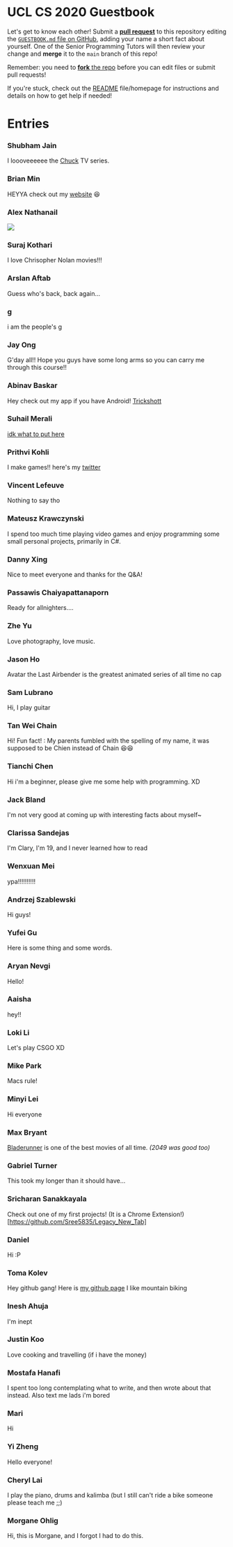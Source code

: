 # UCL CS 2020 Guestbook

Let's get to know each other! Submit a [**pull request**](https://github.com/shu8/ucl-cs-2020-guestbook/compare) to this repository editing the [`GUESTBOOK.md` file on GitHub](https://github.com/shu8/ucl-cs-2020-guestbook/blob/main/GUESTBOOK.md), adding your name a short fact about yourself. One of the Senior Programming Tutors will then review your change and **merge** it to the `main` branch of this repo!

Remember: you need to [**fork** the repo](https://github.com/shu8/ucl-cs-2020-guestbook/fork) before you can edit files or submit pull requests!

If you're stuck, check out the [README](./README.md) file/homepage for instructions and details on how to get help if needed!

# Entries

### Shubham Jain
I loooveeeeee the [Chuck](https://www.nbc.com/chuck) TV series.

### Brian Min
HEYYA check out my [website](https://bymi15.github.io) 😆

### Alex Nathanail
![](https://i.redd.it/hqculc19byl11.jpg)

### Suraj Kothari
I love Chrisopher Nolan movies!!!

### Arslan Aftab
Guess who's back, back again...

### g
i am the people's g

### Jay Ong
G'day all!! Hope you guys have some long arms so you can carry me through this course!!

### Abinav Baskar
Hey check out my app if you have Android! [Trickshott](https://play.google.com/store/apps/details?id=com.abinavbaskar.trickshott_release)

### Suhail Merali
[idk what to put here](https://www.youtube.com/watch?v=dQw4w9WgXcQ)

### Prithvi Kohli
I make games!! here's my [twitter](https://twitter.com/PrithviKGames)

### Vincent Lefeuve
Nothing to say tho

### Mateusz Krawczynski
I spend too much time playing video games and enjoy programming some small personal projects, primarily in C#.

### Danny Xing
Nice to meet everyone and thanks for the Q&A! 

### Passawis Chaiyapattanaporn
Ready for allnighters....

### Zhe Yu
Love photography, love music.

### Jason Ho
Avatar the Last Airbender is the greatest animated series of all time no cap

### Sam Lubrano
Hi, I play guitar

### Tan Wei Chain
Hi! Fun fact! : My parents fumbled with the spelling of my name, it was supposed to be Chien instead of Chain 😆😆

### Tianchi Chen
Hi i'm a beginner, please give me some help with programming. XD

### Jack Bland
I'm not very good at coming up with interesting facts about myself~

### Clarissa Sandejas
I'm Clary, I'm 19, and I never learned how to read

### Wenxuan Mei
ypa!!!!!!!!!!

### Andrzej Szablewski
Hi guys!

### Yufei Gu
Here is some thing and some words. 

### Aryan Nevgi
Hello!

### Aaisha 
hey!!

### Loki Li
Let's play CSGO XD

### Mike Park
Macs rule!

### Minyi Lei
Hi everyone

### Max Bryant
[Bladerunner](https://www.youtube.com/watch?v=NoAzpa1x7jU) is one of the best movies of all time. *(2049 was good too)*

### Gabriel Turner
This took my longer than it should have...

### Sricharan Sanakkayala
Check out one of my first projects! (It is a Chrome Extension!) [https://github.com/Sree5835/Legacy_New_Tab]

### Daniel  
Hi :P

### Toma Kolev
Hey github gang! Here is [my github page](http://www.github.com/Sup3rlum)
I like mountain biking

### Inesh Ahuja
I'm inept

### Justin Koo
Love cooking and travelling (if i have the money)

### Mostafa Hanafi
I spent too long contemplating what to write, and then wrote about that instead. Also text me lads i'm bored

### Mari 
Hi

### Yi Zheng
Hello everyone!

### Cheryl Lai
I play the piano, drums and kalimba (but I still can't ride a bike someone please teach me ;;)

### Morgane Ohlig
Hi, this is Morgane, and I forgot I had to do this.